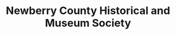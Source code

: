 ---
layout: repo
title: "Newberry County Historical and Museum Society"
id: 2113
permalink: repos/2113/
---